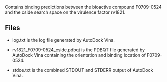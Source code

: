 Contains binding predictions between the bioactive compound F0709-0524 and the cside search space on the virulence factor rv1821.

## Files

- log.txt is the log file generated by AutoDock Vina.

- rv1821_F0709-0524_cside.pdbqt is the PDBQT file generated by AutoDock Vina containing the orientation and binding location of F0709-0524.

- stdoe.txt is the combined STDOUT and STDERR output of AutoDock Vina.

